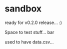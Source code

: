 sandbox
=======

ready for v0.2.0 release... :)

Space to test stuff... bar

used to have data.csv...


